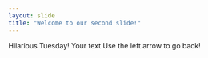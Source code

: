 ```yaml
---
layout: slide
title: "Welcome to our second slide!"
---
```

Hilarious Tuesday!
Your text
Use the left arrow to go back!
